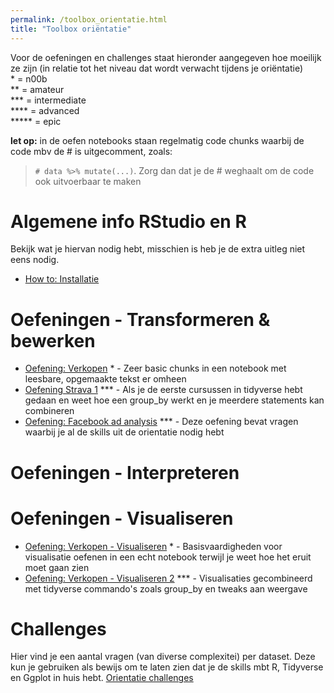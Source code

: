 ```yaml
---
permalink: /toolbox_orientatie.html
title: "Toolbox oriëntatie"
---
```


Voor de oefeningen en challenges staat hieronder aangegeven hoe moeilijk ze zijn (in relatie tot het niveau dat wordt verwacht tijdens je oriëntatie)  
\* = n00b  
\*\* = amateur  
\*\*\* = intermediate  
\*\*\*\* = advanced  
\*\*\*\*\* = epic

**let op:** in de oefen notebooks staan regelmatig code chunks waarbij de code mbv de # is uitgecomment, zoals:
> `# data %>% mutate(...)`. Zorg dan dat je de # weghaalt om de code ook uitvoerbaar te maken

# Algemene info RStudio en R
Bekijk wat je hiervan nodig hebt, misschien is heb je de extra uitleg niet eens nodig.
- [How to: Installatie](howto_installatie)

# Oefeningen - Transformeren & bewerken
- [Oefening: Verkopen](oefening_verkopen) \* - Zeer basic chunks in een notebook met leesbare, opgemaakte tekst er omheen
- [Oefening Strava 1](oefening_strava_1) \*\*\* - Als je de eerste cursussen in tidyverse hebt gedaan en weet hoe een group_by werkt en je meerdere statements kan combineren
- [Oefening: Facebook ad analysis](oefening_facebook_1) \*\*\* - Deze oefening bevat vragen waarbij je al de skills uit de orientatie nodig hebt

# Oefeningen - Interpreteren

# Oefeningen - Visualiseren
- [Oefening: Verkopen - Visualiseren](oefening_verkopen_visualiseren) \* - Basisvaardigheden voor visualisatie oefenen in een echt notebook terwijl je weet hoe het eruit moet gaan zien
- [Oefening: Verkopen - Visualiseren 2](oefening_verkopen_visualiseren2) \*\*\* - Visualisaties gecombineerd met tidyverse commando's zoals group_by en tweaks aan weergave

# Challenges
Hier vind je een aantal vragen (van diverse complexitei) per dataset. Deze kun je gebruiken als bewijs om te laten zien dat je de skills mbt R, Tidyverse en Ggplot in huis hebt.
[Orientatie challenges](challenges_orientatie)
